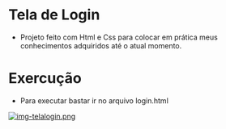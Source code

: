 # Tela de Login

* Projeto feito com Html e Css para colocar em prática meus conhecimentos adquiridos até o atual momento.

# Exercução

* Para executar bastar ir no arquivo login.html 

[![img-telalogin.png](https://i.postimg.cc/fyD8Xhkn/img-telalogin.png)](https://postimg.cc/472vkqzB)
